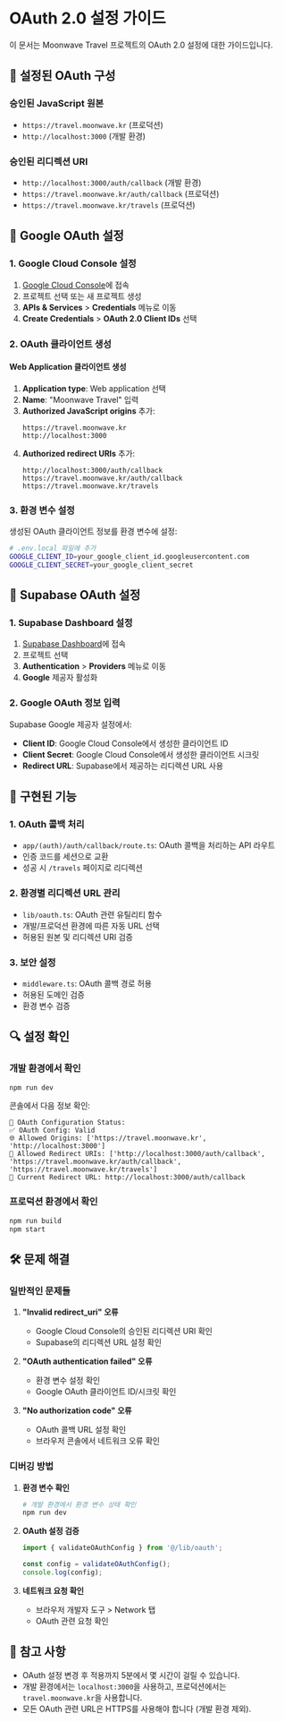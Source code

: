 # OAuth 2.0 설정 가이드

이 문서는 Moonwave Travel 프로젝트의 OAuth 2.0 설정에 대한 가이드입니다.

## 🎯 설정된 OAuth 구성

### 승인된 JavaScript 원본

- `https://travel.moonwave.kr` (프로덕션)
- `http://localhost:3000` (개발 환경)

### 승인된 리디렉션 URI

- `http://localhost:3000/auth/callback` (개발 환경)
- `https://travel.moonwave.kr/auth/callback` (프로덕션)
- `https://travel.moonwave.kr/travels` (프로덕션)

## 🔧 Google OAuth 설정

### 1. Google Cloud Console 설정

1. [Google Cloud Console](https://console.cloud.google.com/)에 접속
2. 프로젝트 선택 또는 새 프로젝트 생성
3. **APIs & Services** > **Credentials** 메뉴로 이동
4. **Create Credentials** > **OAuth 2.0 Client IDs** 선택

### 2. OAuth 클라이언트 생성

#### Web Application 클라이언트 생성

1. **Application type**: Web application 선택
2. **Name**: "Moonwave Travel" 입력
3. **Authorized JavaScript origins** 추가:
   ```
   https://travel.moonwave.kr
   http://localhost:3000
   ```
4. **Authorized redirect URIs** 추가:
   ```
   http://localhost:3000/auth/callback
   https://travel.moonwave.kr/auth/callback
   https://travel.moonwave.kr/travels
   ```

### 3. 환경 변수 설정

생성된 OAuth 클라이언트 정보를 환경 변수에 설정:

```bash
# .env.local 파일에 추가
GOOGLE_CLIENT_ID=your_google_client_id.googleusercontent.com
GOOGLE_CLIENT_SECRET=your_google_client_secret
```

## 🔐 Supabase OAuth 설정

### 1. Supabase Dashboard 설정

1. [Supabase Dashboard](https://supabase.com/dashboard)에 접속
2. 프로젝트 선택
3. **Authentication** > **Providers** 메뉴로 이동
4. **Google** 제공자 활성화

### 2. Google OAuth 정보 입력

Supabase Google 제공자 설정에서:

- **Client ID**: Google Cloud Console에서 생성한 클라이언트 ID
- **Client Secret**: Google Cloud Console에서 생성한 클라이언트 시크릿
- **Redirect URL**: Supabase에서 제공하는 리디렉션 URL 사용

## 🚀 구현된 기능

### 1. OAuth 콜백 처리

- `app/(auth)/auth/callback/route.ts`: OAuth 콜백을 처리하는 API 라우트
- 인증 코드를 세션으로 교환
- 성공 시 `/travels` 페이지로 리디렉션

### 2. 환경별 리디렉션 URL 관리

- `lib/oauth.ts`: OAuth 관련 유틸리티 함수
- 개발/프로덕션 환경에 따른 자동 URL 선택
- 허용된 원본 및 리디렉션 URI 검증

### 3. 보안 설정

- `middleware.ts`: OAuth 콜백 경로 허용
- 허용된 도메인 검증
- 환경 변수 검증

## 🔍 설정 확인

### 개발 환경에서 확인

```bash
npm run dev
```

콘솔에서 다음 정보 확인:

```
🔐 OAuth Configuration Status:
✅ OAuth Config: Valid
🌐 Allowed Origins: ['https://travel.moonwave.kr', 'http://localhost:3000']
🔄 Allowed Redirect URIs: ['http://localhost:3000/auth/callback', 'https://travel.moonwave.kr/auth/callback', 'https://travel.moonwave.kr/travels']
📍 Current Redirect URL: http://localhost:3000/auth/callback
```

### 프로덕션 환경에서 확인

```bash
npm run build
npm start
```

## 🛠️ 문제 해결

### 일반적인 문제들

1. **"Invalid redirect_uri" 오류**
   - Google Cloud Console의 승인된 리디렉션 URI 확인
   - Supabase의 리디렉션 URL 설정 확인

2. **"OAuth authentication failed" 오류**
   - 환경 변수 설정 확인
   - Google OAuth 클라이언트 ID/시크릿 확인

3. **"No authorization code" 오류**
   - OAuth 콜백 URL 설정 확인
   - 브라우저 콘솔에서 네트워크 오류 확인

### 디버깅 방법

1. **환경 변수 확인**

   ```bash
   # 개발 환경에서 환경 변수 상태 확인
   npm run dev
   ```

2. **OAuth 설정 검증**

   ```typescript
   import { validateOAuthConfig } from '@/lib/oauth';

   const config = validateOAuthConfig();
   console.log(config);
   ```

3. **네트워크 요청 확인**
   - 브라우저 개발자 도구 > Network 탭
   - OAuth 관련 요청 확인

## 📝 참고 사항

- OAuth 설정 변경 후 적용까지 5분에서 몇 시간이 걸릴 수 있습니다.
- 개발 환경에서는 `localhost:3000`을 사용하고, 프로덕션에서는 `travel.moonwave.kr`을 사용합니다.
- 모든 OAuth 관련 URL은 HTTPS를 사용해야 합니다 (개발 환경 제외).
